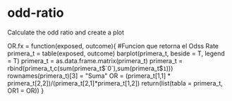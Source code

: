 # odd-ratio
Calculate the odd ratio and create a plot

OR.fx = function(exposed, outcome){ #Funcion que retorna el Odss Rate
        primera_t = table(exposed, outcome)
        barplot(primera_t, beside = T, legend = T)
    primera_t = as.data.frame.matrix(primera_t)
    primera_t = rbind(primera_t,c(sum(primera_t$`0`),sum(primera_t$`1`)))
    rownames(primera_t)[3] = "Suma"
    OR = (primera_t[1,1] * primera_t[2,2])/(primera_t[2,1]*primera_t[1,2])
    return(list(tabla = primera_t, OR1 = OR))
}
